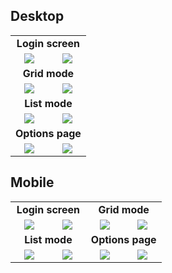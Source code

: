 Desktop
---

<table style="width:100%">
    <tr align="center">
        <td colspan="2">
            <b>Login screen</b>
        </td>
    </tr>
    <tr valign="top" align="center">
        <td width="50%">
            <a href="../assets/screenshots/01-login.png">
                <img src="../assets/screenshots/01-login.png">
            </a>
        </td>
        <td width="50%">
            <a href="../assets/screenshots/05-dark-login.png">
                <img src="../assets/screenshots/05-dark-login.png">
            </a>
        </td>
    </tr>
    <tr align="center">
        <td colspan="2">
            <b>Grid mode</b>
        </td>
    </tr>
    <tr valign="top" align="center">
        <td width="50%">
            <a href="../assets/screenshots/02-home.png">
                <img src="../assets/screenshots/02-home.png">
            </a>
        </td>
        <td width="50%">
            <a href="../assets/screenshots/06-dark-home.png">
                <img src="../assets/screenshots/06-dark-home.png">
            </a>
        </td>
    </tr>
    <tr align="center">
        <td colspan="2">
            <b>List mode</b>
        </td>
    </tr>
    <tr valign="top" align="center">
        <td width="50%">
            <a href="../assets/screenshots/03-home-list.png">
                <img src="../assets/screenshots/03-home-list.png">
            </a>
        </td>
        <td width="50%">
            <a href="../assets/screenshots/07-dark-home-list.png">
                <img src="../assets/screenshots/07-dark-home-list.png">
            </a>
        </td>
    </tr>
    <tr align="center">
        <td colspan="2">
            <b>Options page</b>
        </td>
    </tr>
    <tr valign="top" align="center">
        <td width="50%">
            <a href="../assets/screenshots/04-options.png">
                <img src="../assets/screenshots/04-options.png">
            </a>
        </td>
        <td width="50%">
            <a href="../assets/screenshots/08-dark-options.png">
                <img src="../assets/screenshots/08-dark-options.png">
            </a>
        </td>
    </tr>
</table>

Mobile
------

<table style="width:100%">
    <tr align="center">
        <td colspan="2">
            <b>Login screen</b>
        </td>
        <td colspan="2">
            <b>Grid mode</b>
        </td>
    </tr>
    <tr valign="top" align="center">
        <td width="25%">
            <a href="../assets/screenshots/09-mobile-login.png">
                <img src="../assets/screenshots/09-mobile-login.png">
            </a>
        </td>
        <td width="25%">
            <a href="../assets/screenshots/13-mobile-dark-login.png">
                <img src="../assets/screenshots/13-mobile-dark-login.png">
            </a>
        </td>
        <td width="25%">
            <a href="../assets/screenshots/10-mobile-home.png">
                <img src="../assets/screenshots/10-mobile-home.png">
            </a>
        </td>
        <td width="25%">
            <a href="../assets/screenshots/14-mobile-dark-home.png">
                <img src="../assets/screenshots/14-mobile-dark-home.png">
            </a>
        </td>
    </tr>
    <tr align="center">
        <td colspan="2">
            <b>List mode</b>
        </td>
        <td colspan="2">
            <b>Options page</b>
        </td>
    </tr>
    <tr valign="top" align="center">
        <td width="25%">
            <a href="../assets/screenshots/11-mobile-home-list.png">
                <img src="../assets/screenshots/11-mobile-home-list.png">
            </a>
        </td>
        <td width="25%">
            <a href="../assets/screenshots/15-mobile-dark-home-list.png">
                <img src="../assets/screenshots/15-mobile-dark-home-list.png">
            </a>
        </td>
        <td width="25%">
            <a href="../assets/screenshots/12-mobile-options.png">
                <img src="../assets/screenshots/12-mobile-options.png">
            </a>
        </td>
        <td width="25%">
            <a href="../assets/screenshots/16-mobile-dark-options.png">
                <img src="../assets/screenshots/16-mobile-dark-options.png">
            </a>
        </td>
    </tr>
</table>
